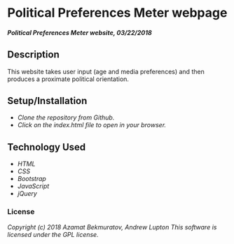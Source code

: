 # Political Preferences Meter webpage

#### _Political Preferences Meter website, 03/22/2018_

## Description
This website takes user input (age and media preferences) and then produces a proximate political orientation. 

## Setup/Installation
* _Clone the repository from Github._
* _Click on the index.html file to open in your browser._

## Technology Used
* _HTML_
* _CSS_
* _Bootstrap_
* _JavaScript_
* _jQuery_

### License
_Copyright (c) 2018 Azamat Bekmuratov, Andrew Lupton_
_This software is licensed under the GPL license._
